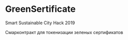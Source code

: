 # GreenSertificate
 Smart Sustainable City Hack 2019
 
 Смарконтракт для токенизации зеленых сертификатов
